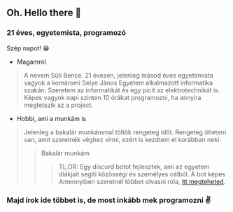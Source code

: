 ## Oh. Hello there 👋
### 21 éves, egyetemista, programozó

Szép napot! 😁
* Magamról
> A nevem Süli Bence. 21 évesen, jelenleg másod éves egyetemista vagyok a komáromi Selye János Egyetem alkalmazott informatika szakán. Szeretem az informatikát és egy picit az elektrotechnikát is. Képes vagyok napi szinten 10 órákat programozni, ha annyira megtetszik az a project.

* Hobbi, ami a munkám is
> Jelenleg a bakalár munkámmal töltök rengeteg időt. Rengeteg ötletem van, amit szeretnék véghez vinni, ezért is kezdtem el korábban neki.
> > Bakalár munkám
> > > TL;DR: Egy discord botot fejlesztek, ami az egyetem diákjait segíti közösségi és személyes célból.
> > > A bot képes 
> > > Amennyiben szeretnél többet olvasni róla, [itt megteheted].

### Majd írok ide többet is, de most inkább mek programozni ✌

<!--
**Sube22/Sube22** is a ✨ _special_ ✨ repository because its `README.md` (this file) appears on your GitHub profile.

Here are some ideas to get you started:

- 🔭 I’m currently working on ...
- 🌱 I’m currently learning ...
- 👯 I’m looking to collaborate on ...
- 🤔 I’m looking for help with ...
- 💬 Ask me about ...
- 📫 How to reach me: ...
- 😄 Pronouns: ...
- ⚡ Fun fact: ...
-->


[itt megteheted]: https://sube22.github.io/selyeai/index.html


<!--

Segítség

 https://docs.github.com/en/github/writing-on-github/getting-started-with-writing-and-formatting-on-github/basic-writing-and-formatting-syntax -->

